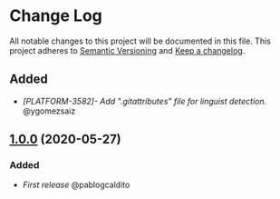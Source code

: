 # Change Log
All notable changes to this project will be documented in this file.
This project adheres to [Semantic Versioning](http://semver.org/) and [Keep a changelog](https://github.com/olivierlacan/keep-a-changelog).


## Added
- *[PLATFORM-3582]- Add ".gitattributes" file for linguist detection.* @ygomezsaiz

## [1.0.0](https://github.com/idealista/jsonnet_role/tree/1.0.0) (2020-05-27)

### Added
- *First release* @pablogcaldito
